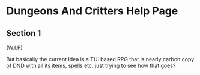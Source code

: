 # Dungeons And Critters Help Page
## Section 1
(W.I.P)

But basically the current Idea is a TUI based RPG that is nearly carbon copy of DND with all its items, spells etc. just trying to see how that goes?

